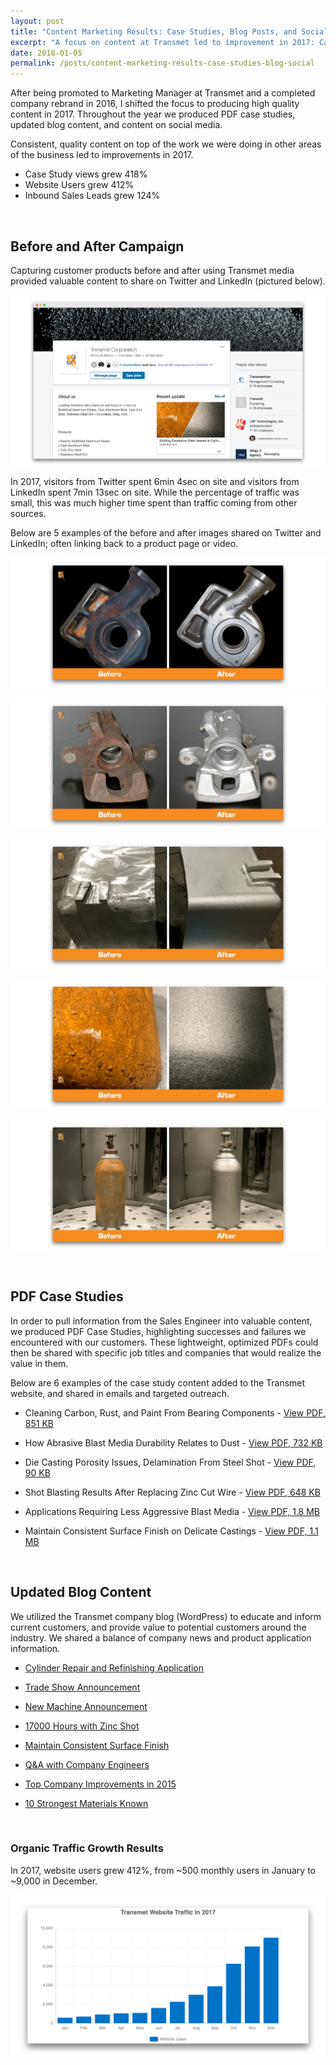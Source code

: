```yaml
---
layout: post
title: "Content Marketing Results: Case Studies, Blog Posts, and Social"
excerpt: "A focus on content at Transmet led to improvement in 2017: Case Study views grew 418%, Website Users grew 412%, and Inbound Sales Leads grew 124%."
date: 2018-01-05
permalink: /posts/content-marketing-results-case-studies-blog-social
---
```



After being promoted to Marketing Manager at Transmet and a completed company rebrand in 2016, I shifted the focus to producing high quality content in 2017. Throughout the year we produced PDF case studies, updated blog content, and content on social media.

Consistent, quality content on top of the work we were doing in other areas of the business led to improvements in 2017.

- Case Study views grew 418%
- Website Users grew 412%
- Inbound Sales Leads grew 124%

&nbsp;

## Before and After Campaign

Capturing customer products before and after using Transmet media provided valuable content to share on Twitter and LinkedIn (pictured below).

![Transmet Company LinkedIn Page](/img/transmet-linkedin-page-social-media.png)

In 2017, visitors from Twitter spent 6min 4sec on site and visitors from LinkedIn spent 7min 13sec on site. While the percentage of traffic was small, this was much higher time spent than traffic coming from other sources.

Below are 5 examples of the before and after images shared on Twitter and LinkedIn; often linking back to a product page or video.

![Transmet Before and After Example 1](/img/transmet-before-after-03.png)

![Transmet Before and After Example 2](/img/transmet-before-after-28.png)

![Transmet Before and After Example 3](/img/transmet-before-after-29.png)

![Transmet Before and After Example 4](/img/transmet-before-after-36.png)

![Transmet Before and After Example 5](/img/transmet-before-after-37.png)

&nbsp;

## PDF Case Studies

In order to pull information from the Sales Engineer into valuable content, we produced PDF Case Studies, highlighting successes and failures we encountered with our customers. These lightweight, optimized PDFs could then be shared with specific job titles and companies that would realize the value in them.

Below are 6 examples of the case study content added to the Transmet website, and shared in emails and targeted outreach.

- Cleaning Carbon, Rust, and Paint From Bearing Components - <a href="https://www.transmet.com/wp-content/uploads/Cleaning-Bearings-Carbon-Rust-Paint.pdf" target="_blank" >View PDF, 851 KB</a>

- How Abrasive Blast Media Durability Relates to Dust - <a href="https://www.transmet.com/wp-content/uploads/Abrasive-Blast-Media-Durability-Dust.pdf" target="_blank" >View PDF, 732 KB</a>

- Die Casting Porosity Issues, Delamination From Steel Shot - <a href="https://www.transmet.com/wp-content/uploads/Porosity-Delamination-Issues-Die-Casting.pdf" target="_blank" >View PDF, 90 KB</a>

- Shot Blasting Results After Replacing Zinc Cut Wire - <a href="https://www.transmet.com/wp-content/uploads/Replacing-Zinc-Cut-Wire-Blast-Media.pdf" target="_blank" >View PDF, 648 KB</a>

- Applications Requiring Less Aggressive Blast Media - <a href="https://www.transmet.com/wp-content/uploads/Less-Aggressive-Blast-Media-Applications.pdf" target="_blank" >View PDF, 1.8 MB</a>

- Maintain Consistent Surface Finish on Delicate Castings - <a href="https://www.transmet.com/wp-content/uploads/Surface-Finish-Delicate-Castings.pdf" target="_blank" >View PDF, 1.1 MB</a>

&nbsp;

## Updated Blog Content

We utilized the Transmet company blog (WordPress) to educate and inform current customers, and provide value to potential customers around the industry. We shared a balance of company news and product application information.

- <a href="https://www.transmet.com/applications/cylinder-repair-refinishing/" target="_blank" >Cylinder Repair and Refinishing Application</a>

- <a href="https://www.transmet.com/trade-show-122nd-metalcasting-congress-2018/" target="_blank" >Trade Show Announcement</a>

- <a href="https://www.transmet.com/new-shot-blasting-machine-sample-part-processing/" target="_blank" >New Machine Announcement</a>

- <a href="https://www.transmet.com/shot-blasting-zinc-shot-16200-hours/" target="_blank" >17000 Hours with Zinc Shot</a>

- <a href="https://www.transmet.com/maintaining-consistent-surface-finish-on-die-cast-parts/" target="_blank" >Maintain Consistent Surface Finish</a>

- <a href="https://www.transmet.com/cast-shot-blast-media-qa/" target="_blank" >Q&A with Company Engineers</a>

- <a href="https://www.transmet.com/thinking-lean-top-12-two-second-improvements-of-2015/" target="_blank" >Top Company Improvements in 2015</a>

- <a href="https://www.transmet.com/the-10-strongest-materials-known-to-man/" target="_blank" >10 Strongest Materials Known</a>

&nbsp;

### Organic Traffic Growth Results

In 2017, website users grew 412%, from ~500 monthly users in January to ~9,000 in December.

![Transmet Monthly Website Users 2017](/img/transmet-monthly-website-users-2017.png)

&nbsp;
